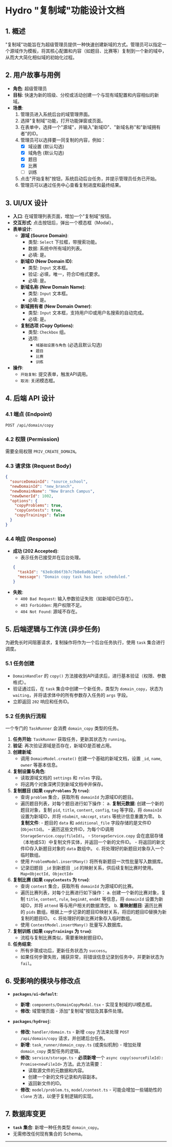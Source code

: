 # Hydro "复制域"功能设计文档

## 1. 概述

"复制域"功能旨在为超级管理员提供一种快速创建新域的方式。管理员可以指定一个源域作为模板，将其核心配置和内容（如题目、比赛等）复制到一个新的域中，从而大大简化相似域的初始化过程。

## 2. 用户故事与用例

- **角色**: 超级管理员
- **目标**: 快速为新的班级、分校或活动创建一个与现有域配置和内容相似的新域。
- **场景**:
  1. 管理员进入系统后台的域管理界面。
  2. 选择"复制域"功能，打开功能弹窗或页面。
  3. 在表单中，选择一个"源域"，并输入"新域ID"、"新域名称"和"新域拥有者"的ID。
  4. 管理员可以选择要一同复制的内容，例如：
     - [x] 域设置 (默认勾选)
     - [x] 域角色 (默认勾选)
     - [x] 题目
     - [x] 比赛
     - [ ] 训练
  5. 点击"开始复制"按钮，系统启动后台任务，并提示管理员任务已开始。
  6. 管理员可以通过任务中心查看复制进度和最终结果。

## 3. UI/UX 设计

- **入口**: 在域管理列表页面，增加一个"复制域"按钮。
- **交互形式**: 点击按钮后，弹出一个模态框（Modal）。
- **表单设计**:
  - **源域 (Source Domain)**:
    - 类型: `Select` 下拉框，带搜索功能。
    - 数据: 系统中所有域的列表。
    - 必填: 是。
  - **新域ID (New Domain ID)**:
    - 类型: `Input` 文本框。
    - 验证: 必填，唯一，符合ID格式要求。
    - 必填: 是。
  - **新域名称 (New Domain Name)**:
    - 类型: `Input` 文本框。
    - 必填: 是。
  - **新域拥有者 (New Domain Owner)**:
    - 类型: `Input` 文本框，支持用户ID或用户名搜索的自动完成。
    - 必填: 是。
  - **复制选项 (Copy Options)**:
    - 类型: `Checkbox` 组。
    - 选项:
      - `域基础设置与角色` (必选且默认勾选)
      - `题目`
      - `比赛`
      - `训练`
- **操作**:
  - `开始复制`: 提交表单，触发API调用。
  - `取消`: 关闭模态框。

## 4. 后端 API 设计

### 4.1 端点 (Endpoint)

`POST /api/domain/copy`

### 4.2 权限 (Permission)

需要全局权限 `PRIV_CREATE_DOMAIN`。

### 4.3 请求体 (Request Body)

```json
{
  "sourceDomainId": "source_school",
  "newDomainId": "new_branch",
  "newDomainName": "New Branch Campus",
  "newOwnerId": 1002,
  "options": {
    "copyProblems": true,
    "copyContests": true,
    "copyTrainings": false
  }
}
```

### 4.4 响应 (Response)

- **成功 (202 Accepted)**:
  - 表示任务已接受并在后台处理。
  ```json
  {
    "taskId": "63e8c8b6f3b7c7b8e8a0b1a2",
    "message": "Domain copy task has been scheduled."
  }
  ```
- **失败**:
  - `400 Bad Request`: 输入参数验证失败（如新域ID已存在）。
  - `403 Forbidden`: 用户权限不足。
  - `404 Not Found`: 源域不存在。

## 5. 后端逻辑与工作流 (异步任务)

为避免长时间阻塞请求，复制操作将作为一个后台任务执行，使用 `task` 集合进行调度。

### 5.1 任务创建

- `DomainHandler` 的 `copy()` 方法接收到API请求后，进行基本验证（权限、参数格式）。
- 验证通过后，在 `task` 集合中创建一个新任务，类型为 `domain_copy`，状态为 `waiting`，并将请求体中的所有参数存入任务的 `args` 字段。
- 立即返回 `202` 响应和任务ID。

### 5.2 任务执行流程

一个专门的 `TaskRunner` 会消费 `domain_copy` 类型的任务。

1.  **任务开始**: `TaskRunner` 获取任务，更新其状态为 `running`。
2.  **验证**: 再次验证源域是否存在，新域ID是否被占用。
3.  **创建新域**:
    - 调用 `DomainModel.create()` 创建一个基础的新域文档，设置 `_id`, `name`, `owner` 等基本信息。
4.  **复制设置与角色**:
    - 读取源域文档的 `settings` 和 `roles` 字段。
    - 将这两个对象深拷贝到新域文档中并保存。
5.  **复制题目 (如果 `copyProblems` 为 `true`)**:
    - 查询 `problem` 集合，获取所有 `domainId` 为源域ID的题目。
    - 遍历题目列表，对每个题目进行如下操作：
        a.  **复制元数据**: 创建一个新的题目对象，复制 `pid`, `title`, `content`, `config`, `tag` 等字段，将 `domainId` 设置为新域ID，并将 `nSubmit`, `nAccept`, `stats` 等统计信息重置为零。
        b.  **复制文件**:
            - 题目的 `data` 和 `additional_file` 字段存储的是文件ID (`ObjectId`)。
            - 遍历这些文件ID，为每个ID调用 `StorageService.copy(fileId)`。
            - `StorageService.copy` 会在底层存储（本地或S3）中复制文件实体，并返回一个新的文件ID。
            - 将返回的新文件ID存入新题目对象的 `data` 数组中。
        c.  将处理好的新题目对象存入一个临时数组。
    - 使用 `ProblemModel.insertMany()` 将所有新题目一次性批量写入数据库。
    - 记录旧题目 `_id` 到新题目 `_id` 的映射关系，供后续复制比赛时使用。 `Map<ObjectId, ObjectId>`
6.  **复制比赛 (如果 `copyContests` 为 `true`)**:
    - 查询 `contest` 集合，获取所有 `domainId` 为源域ID的比赛。
    - 遍历比赛列表，对每个比赛进行如下操作：
        a.  创建一个新的比赛对象，复制 `title`, `content`, `rule`, `beginAt`, `endAt` 等信息，将 `domainId` 设置为新域ID，并将 `attend` 等与用户相关的数据清空。
        b.  **重映射题目**: 遍历比赛的 `pids` 数组。根据上一步记录的题目ID映射关系，将旧的题目ID替换为新复制的题目ID。
        c.  将处理好的新比赛对象存入临时数组。
    - 使用 `ContestModel.insertMany()` 批量写入数据库。
7.  **复制训练 (如果 `copyTrainings` 为 `true`)**:
    - 流程与复制比赛类似，需要重映射题目ID。
8.  **任务结束**:
    - 所有步骤成功后，更新任务状态为 `success`。
    - 如果任何步骤失败，捕获异常，将错误信息记录到任务中，并更新状态为 `fail`。

## 6. 受影响的模块与修改点

-   **`packages/ui-default`**:
    -   **新增**: `components/DomainCopyModal.tsx` - 实现复制域的UI模态框。
    -   **修改**: 域管理页面 - 添加"复制域"按钮及其事件处理。

-   **`packages/hydrooj`**:
    -   **修改**: `handler/domain.ts` - 新增 `copy` 方法来处理 `POST /api/domain/copy` 请求，并创建后台任务。
    -   **新增**: `task_runner/domain_copy.ts` (或类似机制) - 增加处理 `domain_copy` 类型任务的逻辑。
    -   **修改**: `service/storage.ts` - **必须新增**一个 `async copy(sourceFileId): Promise<newFileId>` 方法。此方法需要：
        -   读取源文件的元数据和内容。
        -   创建一个新的文件记录和内容副本。
        -   返回新文件的ID。
    -   **修改**: `model/problem.ts`, `model/contest.ts` - 可能会增加一些辅助性的 `clone` 方法，以便于复制逻辑的实现。

## 7. 数据库变更

-   **`task` 集合**: 新增一种任务类型 `domain_copy`。
-   无需修改任何现有集合的 Schema。

--- 